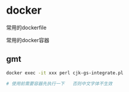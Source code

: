 # docker

常用的dockerfile 

常用的docker容器


## gmt

```bash
docker exec -it xxx perl cjk-gs-integrate.pl

# 使用前需要容器先执行一下   否则中文字体不生效
```